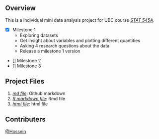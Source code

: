 ## Overview
This is a individual mini data analysis project for UBC course *[STAT 545A](https://stat545.stat.ubc.ca/syllabus-545a/)*.

- [x] Milestone 1
  * Exploring datasets
  * Get insight about variables and plotting different quantities
  * Asking 4 research questions about the data
  * Release a milestone 1 version 
- [] Milestone 2
- [] Milestone 3
 
 ## Project Files
1. *[md file](/MD1-M1.md)*: Github markdown
2. *[R markdown file](/MD1-M1.Rmd)*: Rmd file
3. *[html file](/MD1-M1.html)*: html file

## Contributers
[@Hossein](https://github.com/HosseinEbrahimiK)

